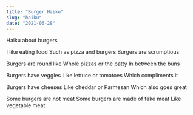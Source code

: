 ```yaml
---
title: "Burger Haiku"
slug: "haiku"
date: "2021-06-28"
---
```


Haiku about burgers

I like eating food
Such as pizza and burgers
Burgers are scrumptious

Burgers are round like
Whole pizzas or the patty
In between the buns

Burgers have veggies
Like lettuce or tomatoes
Which compliments it

Burgers have cheeses
Like cheddar or Parmesan
Which also goes great

Some burgers are not meat
Some burgers are made of fake meat
Like vegetable meat
